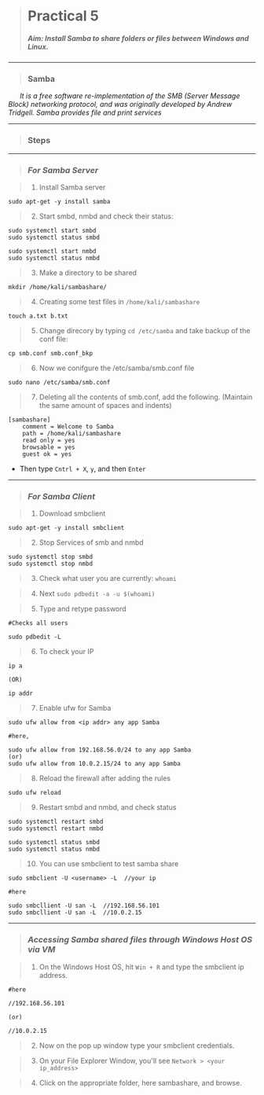 > # **Practical 5**
> ##### Aim: Install Samba to share folders or files between Windows and Linux.
---

> ### Samba
&nbsp;&nbsp;&nbsp;&nbsp;&nbsp; *It is a free software re-implementation of the SMB (Server Message Block) networking protocol, and was originally developed by Andrew Tridgell. 
Samba provides file and print services*

---

> ### Steps
---
> ### *For Samba Server*

> 1. Install Samba server
```
sudo apt-get -y install samba
```

> 2. Start smbd, nmbd and check their status:
```
sudo systemctl start smbd
sudo systemctl status smbd

sudo systemctl start nmbd
sudo systemctl status nmbd
```

> 3. Make a directory to be shared
```
mkdir /home/kali/sambashare/
```

> 4. Creating some test files in `/home/kali/sambashare`
```
touch a.txt b.txt
```

> 5. Change direcory by typing `cd /etc/samba` and take backup of the conf file: 
```
cp smb.conf smb.conf_bkp
```

> 6. Now we conifgure the /etc/samba/smb.conf file
```
sudo nano /etc/samba/smb.conf
```

> 7. Deleting all the contents of smb.conf, add the following. (Maintain the same amount of spaces and indents)
```
[sambashare]
    comment = Welcome to Samba
    path = /home/kali/sambashare
    read only = yes
    browsable = yes
    guest ok = yes
```
* Then type `Cntrl + X`, `y`, and then `Enter`

---
> ### *For Samba Client*

> 1. Download smbclient
```
sudo apt-get -y install smbclient
```

> 2. Stop Services of smb and nmbd
```
sudo systemctl stop smbd
sudo systemctl stop nmbd
```

> 3. Check what user you are currently: `whoami`

> 4. Next `sudo pdbedit -a -u $(whoami)`

> 5. Type and retype password
```
#Checks all users

sudo pdbedit -L
```

> 6. To check your IP
```
ip a 		

(OR) 

ip addr
```

> 7. Enable ufw for Samba
```
sudo ufw allow from <ip addr> any app Samba

#here,

sudo ufw allow from 192.168.56.0/24 to any app Samba 
(or)
sudo ufw allow from 10.0.2.15/24 to any app Samba
```

> 8. Reload the firewall after adding the rules
```
sudo ufw reload
```

> 9. Restart smbd and nmbd, and check status
```
sudo systemctl restart smbd
sudo systemctl restart nmbd

sudo systemctl status smbd
sudo systemctl status nmbd
```

> 10. You can use smbclient to test samba share
```
sudo smbclient -U <username> -L  //your ip

#here

sudo smbcllient -U san -L  //192.168.56.101
sudo smbcllient -U san -L  //10.0.2.15
```

---  
> ### *Accessing Samba shared files through Windows Host OS via VM*

> 1. On the Windows Host OS, hit `Win + R` and type the smbclient ip address.
```
#here

//192.168.56.101 

(or)

//10.0.2.15
```

> 2. Now on the pop up window type your smbclient credentials.

> 3. On your File Explorer Window, you'll see `Network > <your ip_address>`

> 4. Click on the appropriate folder, here sambashare, and browse.

